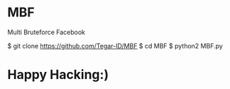 # MBF
Multi Bruteforce Facebook

$ git clone https://github.com/Tegar-ID/MBF
$ cd MBF
$ python2 MBF.py

# Happy Hacking:)
